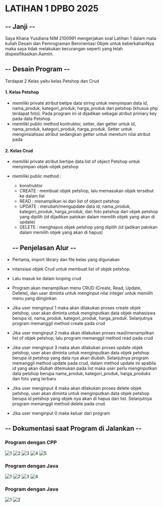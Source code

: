 # LATIHAN 1 DPBO 2025

## -- Janji --

Saya Khana Yusdiana NIM 2100991 mengerjakan soal Latihan 1 dalam mata kuliah Desain dan Pemrograman Berorientasi Objek untuk keberkahanNya maka saya tidak melakukan kecurangan seperti yang telah dispesifikasikan.Aamiin.

## -- Desain Program --

Terdapat 2 Kelas yaitu kelas Petshop dan Crud

#### 1. Kelas Petshop

- memiliki private atribut betipe data string untuk menyimpan data id, nama_produk, kategori_produk, harga_produk dari petshop (khusus php terdapat foto). Pada program ini id dijadikan sebagai atribut primary key pada data Petshop.
- memiliki public method kontruktor, setter, dan getter untuk id, nama_produk, kategori_produk, harga_produk. Setter untuk menginisialisasi atribut sedangkan getter untuk mereturn nilai atribut pada

#### 2. Kelas Crud

- memiliki private atribut bertipe data list of object Petshop untuk menyimpan objek-objek petshop
- memiliki public method :

  - konstruktor
  - CREATE : membuat objek petshop, lalu memasukan objek tersebut ke dalam list
  - READ : menampilkan isi dari list of object petshop
  - UPDATE : merubah/mengupdate data id, nama_produk, kategori_produk, harga_produk, dan foto petshop dari objek petshop yang dipilih (id dijadikan patokan dalam memilih objek yang akan di update)
  - DELETE : menghapus objek petshop yang dipilih (id ijadikan patokan dalam memilih objek yang akan di hapus)

  ## -- Penjelasan Alur --

- Pertama, import library dan file kelas yang digunakan
- intansiasi objek Crud untuk membuat list of objek petshop.
- Lalu masuk ke dalam looping crud
- Program akan menampilkan menu CRUD (Create, Read, Update, Dellete), dan user diminta untuk menginput nilai integer untuk memilih menu yang diinginkan
- Jika user menginput 1 maka akan dilakukan proses create objek petshop, user akan diminta untuk menginputkan data objek mahasiswa berupa id, nama_produk, kategori_produk, harga_produk. Selanjutnya program memanggil method create pada crud
- Jika user menginput 2 maka akan dilakukan proses read/menampilkan list of objek petshop, lalu program memanggil method read pada crud
- Jika user menginput 3 maka akan dilakukan proses update objek petshop, user akan diminta untuk menginputkan data objek petshop berupa id petshop yang data nya akan diubah. Selanjutnya program memanggil method update pada crud, dalam method update ini apabila id yang akan diubah ditemukan pada list maka user perlu menginputkan data petshop berupa nama_produk, kategori_produk, harga_produks dan foto yang terbaru
- Jika user menginput 4 maka akan dilakukan proses delete objek petshop, user akan diminta untuk menginputkan data objek petshop berupa id petshop yang objek nya akan di hapus dari list. Selanjutnya program memanggil method delete pada crud.
- Jika user menginput 0 maka keluar dari program

## -- Dokumentasi saat Program di Jalankan --

### Program dengan CPP

![1](https://github.com/marimoo0/TP1DPBO2025C2/blob/ff8af00077ad9dfb0d574b8f628f7df31b6c3afd/LATIHAN1DPBO2025C2/CPP/SS/Screenshot_1.png)
![2](hhttps://github.com/marimoo0/TP1DPBO2025C2/blob/703e8cefd27b77a017d7947d3014dde33798125c/LATIHAN1DPBO2025C2/CPP/SS/Screenshot_2.png)
![3](https://github.com/marimoo0/TP1DPBO2025C2/blob/703e8cefd27b77a017d7947d3014dde33798125c/LATIHAN1DPBO2025C2/CPP/SS/Screenshot_3.png)
![4](https://github.com/marimoo0/TP1DPBO2025C2/blob/703e8cefd27b77a017d7947d3014dde33798125c/LATIHAN1DPBO2025C2/CPP/SS/Screenshot_4.png)
![5](https://github.com/marimoo0/TP1DPBO2025C2/blob/703e8cefd27b77a017d7947d3014dde33798125c/LATIHAN1DPBO2025C2/CPP/SS/Screenshot_5.png)

### Program dengan Java

![1](https://github.com/marimoo0/TP1DPBO2025C2/blob/703e8cefd27b77a017d7947d3014dde33798125c/LATIHAN1DPBO2025C2/Java/SS/Screenshot_1.png)
![2](https://github.com/marimoo0/TP1DPBO2025C2/blob/703e8cefd27b77a017d7947d3014dde33798125c/LATIHAN1DPBO2025C2/Java/SS/Screenshot_2.png)
![3](https://github.com/marimoo0/TP1DPBO2025C2/blob/703e8cefd27b77a017d7947d3014dde33798125c/LATIHAN1DPBO2025C2/Java/SS/Screenshot_3.png)
![4](https://github.com/marimoo0/TP1DPBO2025C2/blob/703e8cefd27b77a017d7947d3014dde33798125c/LATIHAN1DPBO2025C2/Java/SS/Screenshot_4.png)

### Program dengan Java

![1](https://github.com/marimoo0/TP1DPBO2025C2/blob/703e8cefd27b77a017d7947d3014dde33798125c/LATIHAN1DPBO2025C2/PHP/SS/Screenshot_1.png)
![2](https://github.com/marimoo0/TP1DPBO2025C2/blob/703e8cefd27b77a017d7947d3014dde33798125c/LATIHAN1DPBO2025C2/PHP/SS/Screenshot_2.png)
